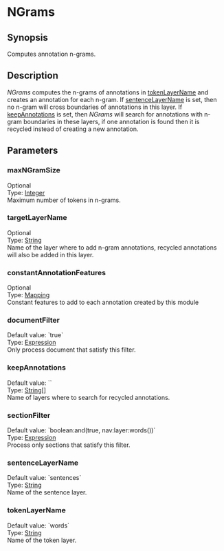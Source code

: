 <h1 class="module">NGrams</h1>

## Synopsis

Computes annotation n-grams.

## Description

*NGrams* computes the n-grams of annotations in <a href="#tokenLayerName" class="param">tokenLayerName</a> and creates an annotation for each n-gram. If <a href="#sentenceLayerName" class="param">sentenceLayerName</a> is set, then no n-gram will cross boundaries of annotations in this layer. If <a href="#keepAnnotations" class="param">keepAnnotations</a> is set, then *NGrams* will search for annotations with n-gram boundaries in these layers, if one annotation is found then it is recycled instead of creating a new annotation.

## Parameters

<a name="maxNGramSize">

### maxNGramSize

<div class="param-level param-level-optional">Optional
</div>
<div class="param-type">Type: <a href="../converter/java.lang.Integer" class="converter">Integer</a>
</div>
Maximum number of tokens in n-grams.

<a name="targetLayerName">

### targetLayerName

<div class="param-level param-level-optional">Optional
</div>
<div class="param-type">Type: <a href="../converter/java.lang.String" class="converter">String</a>
</div>
Name of the layer where to add n-gram annotations, recycled annotations will also be added in this layer.

<a name="constantAnnotationFeatures">

### constantAnnotationFeatures

<div class="param-level param-level-optional">Optional
</div>
<div class="param-type">Type: <a href="../converter/alvisnlp.module.types.Mapping" class="converter">Mapping</a>
</div>
Constant features to add to each annotation created by this module

<a name="documentFilter">

### documentFilter

<div class="param-level param-level-default-value">Default value: `true`
</div>
<div class="param-type">Type: <a href="../converter/alvisnlp.corpus.expressions.Expression" class="converter">Expression</a>
</div>
Only process document that satisfy this filter.

<a name="keepAnnotations">

### keepAnnotations

<div class="param-level param-level-default-value">Default value: ``
</div>
<div class="param-type">Type: <a href="../converter/java.lang.String[]" class="converter">String[]</a>
</div>
Name of layers where to search for recycled annotations.

<a name="sectionFilter">

### sectionFilter

<div class="param-level param-level-default-value">Default value: `boolean:and(true, nav:layer:words())`
</div>
<div class="param-type">Type: <a href="../converter/alvisnlp.corpus.expressions.Expression" class="converter">Expression</a>
</div>
Process only sections that satisfy this filter.

<a name="sentenceLayerName">

### sentenceLayerName

<div class="param-level param-level-default-value">Default value: `sentences`
</div>
<div class="param-type">Type: <a href="../converter/java.lang.String" class="converter">String</a>
</div>
Name of the sentence layer.

<a name="tokenLayerName">

### tokenLayerName

<div class="param-level param-level-default-value">Default value: `words`
</div>
<div class="param-type">Type: <a href="../converter/java.lang.String" class="converter">String</a>
</div>
Name of the token layer.

